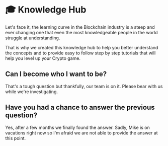 # 🎓 Knowledge Hub

Let's face it, the learning curve in the Blockchain industry is a steep and ever changing one that even the most knowledgeable people in the world struggle at understanding. 

That is why we created this knowledge hub to help you better understand the concepts and to provide easy to follow step by step tutorials that will help you level up your Crypto game.   

## Can I become who I want to be?

That's a tough question but thankfully, our team is on it. Please bear with us while we're investigating.

## Have you had a chance to answer the previous question?

Yes, after a few months we finally found the answer. Sadly, Mike is on vacations right now so I'm afraid we are not able to provide the answer at this point.

